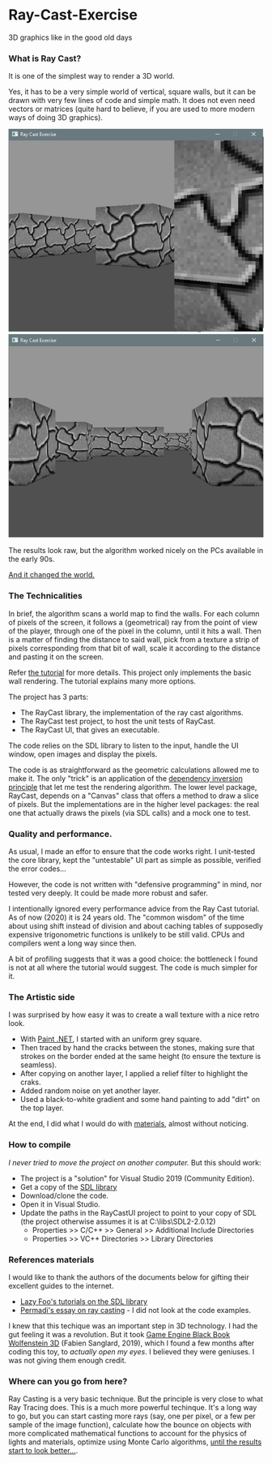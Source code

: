 # Ray-Cast-Exercise
3D graphics like in the good old days

### What is Ray Cast?
It is one of the simplest way to render a 3D world.

Yes, it has to be a very simple world of vertical, square walls, but it can be drawn with very few lines of code and simple math.
It does not even need vectors or matrices (quite hard to believe, if you are used to more modern ways of doing 3D graphics).

![Sample screeshot 1](https://github.com/stefanos-86/Ray-Cast-Exercise/blob/master/Screenshot1.png "")
![Sample screeshot 2](https://github.com/stefanos-86/Ray-Cast-Exercise/blob/master/Screenshot2.png "")


The results look raw, but the algorithm worked nicely on the PCs available in the early 90s.

[And it changed the world.](https://archive.org/details/msdos_Wolfenstein_3D_1992)

### The Technicalities

In brief, the algorithm scans a world map to find the walls. For each column of pixels of the screen, it follows a (geometrical)
ray from the point of view of the player, through one of the pixel in the column, until it hits a wall. Then is a matter of
finding the distance to said wall, pick from a texture a strip of pixels corresponding from that bit of wall, scale it according to 
the distance and pasting it on the screen.

Refer [the tutorial](https://permadi.com/1996/05/ray-casting-tutorial-table-of-contents/) for more details.
This project only implements the basic wall rendering. The tutorial explains many more options.

The project has 3 parts:
* The RayCast library, the implementation of the ray cast algorithms.
* The RayCast test project, to host the unit tests of RayCast.
* The RayCast UI, that gives an executable.

The code relies on the SDL library to listen to the input, handle the UI window, open images and display the pixels.

The code is as straightforward as the geometric calculations allowed me to make it.
The only "trick" is an application of the [dependency inversion principle](https://en.wikipedia.org/wiki/Dependency_inversion_principle)
that let me test the rendering algorithm. The lower level package, RayCast, depends on a "Canvas" class that offers a method to draw a slice of pixels.
But the implementations are in the higher level packages: the real one that actually draws the pixels (via SDL calls) and a mock one to test.

### Quality and performance.
As usual, I made an effor to ensure that the code works right. I unit-tested the core library, kept the "untestable" UI 
part as simple as possible, verified the error codes...

However, the code is not written with "defensive programming" in mind, nor tested very deeply. It could be made more robust and safer.

I intentionally ignored every performance advice from the Ray Cast tutorial. As of now (2020) it is 24 years old. The "common wisdom" of the time
about using shift instead of division and about caching tables of supposedly expensive trigonometric functions is unlikely to be still valid.
CPUs and compilers went a long way since then.

A bit of profiling suggests that it was a good choice: the bottleneck I found is not at all where the tutorial would suggest. The code is much simpler for it.

### The Artistic side
I was surprised by how easy it was to create a wall texture with a nice retro look.
* With [Paint .NET](https://www.getpaint.net/), I started with an uniform grey square.
* Then traced by hand the cracks between the stones, making sure that strokes on the border ended at the same height (to ensure the texture is seamless).
* After copying on another layer, I applied a relief filter to highlight the craks.
* Added random noise on yet another layer.
* Used a black-to-white gradient and some hand painting to add "dirt" on the top layer.

At the end, I did what I would do with [materials](https://docs.blender.org/manual/en/2.80/editors/shader_editor/index.html), almost without noticing.


### How to compile
*I never tried to move the project on another computer.* But this should work:

* The project is a "solution" for Visual Studio 2019 (Community Edition).
* Get a copy of the [SDL library](https://www.libsdl.org/index.php)
* Download/clone the code.
* Open it in Visual Studio.
* Update the paths in the RayCastUI project to point to your copy of SDL (the project otherwise assumes it is at C:\libs\SDL2-2.0.12)
  * Properties >> C/C++ >> General >> Additional Include Directories
  * Properties >> VC++ Directories >> Library Directories
  

### References materials
I would like to thank the authors of the documents below for gifting their excellent guides to the internet.

* [Lazy Foo's tutorials on the SDL library](https://lazyfoo.net/tutorials/SDL/index.php)
* [Permadi's essay on ray casting](https://permadi.com/1996/05/ray-casting-tutorial-table-of-contents/) - I did not look at the code examples.

I knew that this techique was an important step in 3D technology. I had the gut feeling it was a revolution. But it took [Game Engine Black Book Wolfenstein 3D](https://archive.org/details/gebbwolf3d) (Fabien Sanglard, 2019), which I found a few months after coding this toy, to *actually open my eyes*. I believed they were geniuses. I was not giving them enough credit.


### Where can you go from here?
Ray Casting is a very basic technique. But the principle is very close to what Ray Tracing does. This is a much more powerful techinque.
It's a long way to go, but you can start casting more rays (say, one per pixel, or a few per sample of the image function), calculate how the 
bounce on objects with more complicated mathematical functions to account for the physics of lights and materials, optimize using Monte Carlo algorithms, 
[until the results start to look better...](http://www.pbr-book.org/).
